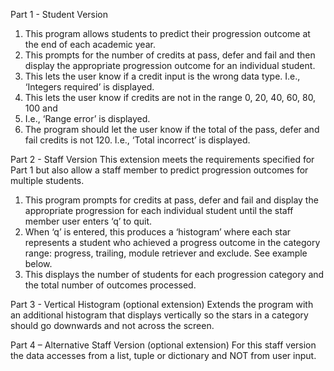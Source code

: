 Part 1 - Student Version
1. This program allows students to predict their progression outcome at the end of each
academic year.
2. This prompts for the number of credits at pass, defer and fail and then display the
appropriate progression outcome for an individual student.
3. This lets the user know if a credit input is the wrong data type. I.e., ‘Integers
required’ is displayed.
4. This lets the user know if credits are not in the range 0, 20, 40, 60, 80, 100 and
120. I.e., ‘Range error’ is displayed.
5. The program should let the user know if the total of the pass, defer and fail credits is not 120.
I.e., ‘Total incorrect’ is displayed.

Part 2 - Staff Version
This extension meets the requirements specified for Part 1 but also allow a staff member to
predict progression outcomes for multiple students.
1. This program prompts for credits at pass, defer and fail and display the appropriate
progression for each individual student until the staff member user enters ‘q’ to quit.
2. When ‘q’ is entered, this produces a ‘histogram’ where each star represents a
student who achieved a progress outcome in the category range: progress, trailing, module
retriever and exclude. See example below.
3. This displays the number of students for each progression category and the total
number of outcomes processed.

Part 3 - Vertical Histogram (optional extension)
Extends the program with an additional histogram that displays vertically so the stars in a category
should go downwards and not across the screen.

Part 4 – Alternative Staff Version (optional extension)
For this staff version the data accesses from a list, tuple or dictionary and NOT from user
input. 
